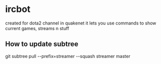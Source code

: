 ircbot
===

created for dota2 channel in quakenet
it lets you use commands to show current games, streams n stuff

How to update subtree
---
git subtree pull --prefix=streamer --squash streamer master
